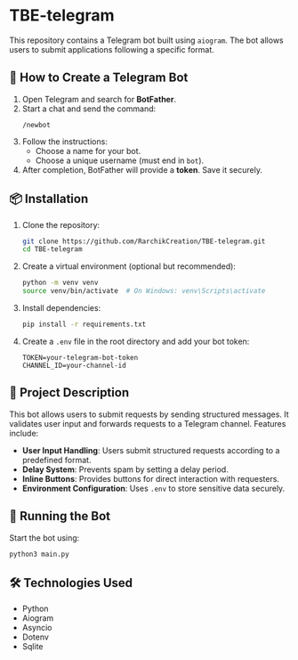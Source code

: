 # TBE-telegram

This repository contains a Telegram bot built using `aiogram`. The bot allows users to submit applications following a specific format.

## 📌 How to Create a Telegram Bot

1. Open Telegram and search for **BotFather**.
2. Start a chat and send the command:
   ```
   /newbot
   ```
3. Follow the instructions:
   - Choose a name for your bot.
   - Choose a unique username (must end in `bot`).
4. After completion, BotFather will provide a **token**. Save it securely.

## 📦 Installation

1. Clone the repository:
   ```sh
   git clone https://github.com/RarchikCreation/TBE-telegram.git
   cd TBE-telegram
   ```

2. Create a virtual environment (optional but recommended):
   ```sh
   python -m venv venv
   source venv/bin/activate  # On Windows: venv\Scripts\activate
   ```

3. Install dependencies:
   ```sh
   pip install -r requirements.txt
   ```

4. Create a `.env` file in the root directory and add your bot token:
   ```
   TOKEN=your-telegram-bot-token
   CHANNEL_ID=your-channel-id
   ```

## 📝 Project Description

This bot allows users to submit requests by sending structured messages. It validates user input and forwards requests to a Telegram channel. Features include:

- **User Input Handling**: Users submit structured requests according to a predefined format.
- **Delay System**: Prevents spam by setting a delay period.
- **Inline Buttons**: Provides buttons for direct interaction with requesters.
- **Environment Configuration**: Uses `.env` to store sensitive data securely.

## 🚀 Running the Bot

Start the bot using:
```sh
python3 main.py
```

## 🛠 Technologies Used
- Python
- Aiogram
- Asyncio
- Dotenv
- Sqlite
